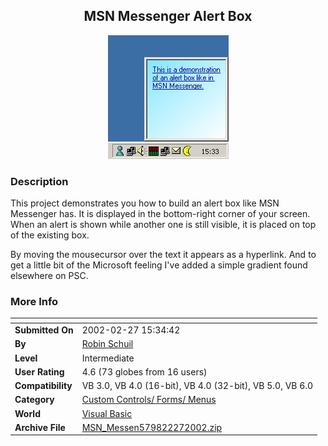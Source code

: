 ﻿<div align="center">

## MSN Messenger Alert Box

<img src="PIC2002227938581946.jpg">
</div>

### Description

This project demonstrates you how to build an alert box like MSN Messenger has. It is displayed in the bottom-right corner of your screen. When an alert is shown while another one is still visible, it is placed on top of the existing box.

By moving the mousecursor over the text it appears as a hyperlink. And to get a little bit of the Microsoft feeling I've added a simple gradient found elsewhere on PSC.
 
### More Info
 


<span>             |<span>
---                |---
**Submitted On**   |2002-02-27 15:34:42
**By**             |[Robin Schuil](https://github.com/Planet-Source-Code/PSCIndex/blob/master/ByAuthor/robin-schuil.md)
**Level**          |Intermediate
**User Rating**    |4.6 (73 globes from 16 users)
**Compatibility**  |VB 3\.0, VB 4\.0 \(16\-bit\), VB 4\.0 \(32\-bit\), VB 5\.0, VB 6\.0
**Category**       |[Custom Controls/ Forms/  Menus](https://github.com/Planet-Source-Code/PSCIndex/blob/master/ByCategory/custom-controls-forms-menus__1-4.md)
**World**          |[Visual Basic](https://github.com/Planet-Source-Code/PSCIndex/blob/master/ByWorld/visual-basic.md)
**Archive File**   |[MSN\_Messen579822272002\.zip](https://github.com/Planet-Source-Code/robin-schuil-msn-messenger-alert-box__1-32151/archive/master.zip)








